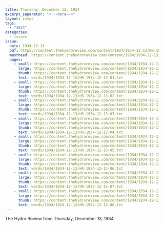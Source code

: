 ```yaml
---
title: Thursday, December 13, 1934
excerpt_separator: "<!--more-->"
layout: issue
tags:
  - "1934"
categories:
  - issues
issue:
  date: 1934-12-13
  pdf: https://content.thehydroreview.com/content/1934/1934-12-13/HR-1934-12-13.pdf
  masthead: https://content.thehydroreview.com/content/1934/1934-12-13/masthead/HR-1934-12-13.jpg
  pages:
    - small: https://content.thehydroreview.com/content/1934/1934-12-13/small/HR-1934-12-13-01.jpg
      large: https://content.thehydroreview.com/content/1934/1934-12-13/large/HR-1934-12-13-01.jpg
      thumb: https://content.thehydroreview.com/content/1934/1934-12-13/thumbnails/HR-1934-12-13-01.jpg
      text: words/1934/1934-12-13/HR-1934-12-13-01.txt
    - small: https://content.thehydroreview.com/content/1934/1934-12-13/small/HR-1934-12-13-02.jpg
      large: https://content.thehydroreview.com/content/1934/1934-12-13/large/HR-1934-12-13-02.jpg
      thumb: https://content.thehydroreview.com/content/1934/1934-12-13/thumbnails/HR-1934-12-13-02.jpg
      text: words/1934/1934-12-13/HR-1934-12-13-02.txt
    - small: https://content.thehydroreview.com/content/1934/1934-12-13/small/HR-1934-12-13-03.jpg
      large: https://content.thehydroreview.com/content/1934/1934-12-13/large/HR-1934-12-13-03.jpg
      thumb: https://content.thehydroreview.com/content/1934/1934-12-13/thumbnails/HR-1934-12-13-03.jpg
      text: words/1934/1934-12-13/HR-1934-12-13-03.txt
    - small: https://content.thehydroreview.com/content/1934/1934-12-13/small/HR-1934-12-13-04.jpg
      large: https://content.thehydroreview.com/content/1934/1934-12-13/large/HR-1934-12-13-04.jpg
      thumb: https://content.thehydroreview.com/content/1934/1934-12-13/thumbnails/HR-1934-12-13-04.jpg
      text: words/1934/1934-12-13/HR-1934-12-13-04.txt
    - small: https://content.thehydroreview.com/content/1934/1934-12-13/small/HR-1934-12-13-05.jpg
      large: https://content.thehydroreview.com/content/1934/1934-12-13/large/HR-1934-12-13-05.jpg
      thumb: https://content.thehydroreview.com/content/1934/1934-12-13/thumbnails/HR-1934-12-13-05.jpg
      text: words/1934/1934-12-13/HR-1934-12-13-05.txt
    - small: https://content.thehydroreview.com/content/1934/1934-12-13/small/HR-1934-12-13-06.jpg
      large: https://content.thehydroreview.com/content/1934/1934-12-13/large/HR-1934-12-13-06.jpg
      thumb: https://content.thehydroreview.com/content/1934/1934-12-13/thumbnails/HR-1934-12-13-06.jpg
      text: words/1934/1934-12-13/HR-1934-12-13-06.txt
    - small: https://content.thehydroreview.com/content/1934/1934-12-13/small/HR-1934-12-13-07.jpg
      large: https://content.thehydroreview.com/content/1934/1934-12-13/large/HR-1934-12-13-07.jpg
      thumb: https://content.thehydroreview.com/content/1934/1934-12-13/thumbnails/HR-1934-12-13-07.jpg
      text: words/1934/1934-12-13/HR-1934-12-13-07.txt
    - small: https://content.thehydroreview.com/content/1934/1934-12-13/small/HR-1934-12-13-08.jpg
      large: https://content.thehydroreview.com/content/1934/1934-12-13/large/HR-1934-12-13-08.jpg
      thumb: https://content.thehydroreview.com/content/1934/1934-12-13/thumbnails/HR-1934-12-13-08.jpg
      text: words/1934/1934-12-13/HR-1934-12-13-08.txt
---
```


The Hydro Review from Thursday, December 13, 1934

<!--more-->

